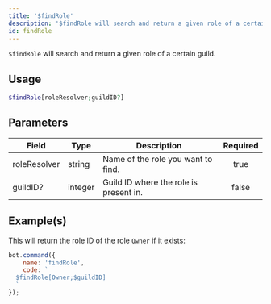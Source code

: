```yaml
---
title: '$findRole'
description: '$findRole will search and return a given role of a certain guild.'
id: findRole
---
```


`$findRole` will search and return a given role of a certain guild.

## Usage

```php
$findRole[roleResolver;guildID?]
```

## Parameters

| Field        | Type    | Description                            | Required |
| ------------ | ------- | -------------------------------------- |:--------:|
| roleResolver | string  | Name of the role you want to find.     |   true   |
| guildID?     | integer | Guild ID where the role is present in. |  false   |

## Example(s)

This will return the role ID of the role `Owner` if it exists:

```javascript
bot.command({
    name: 'findRole',
    code: `
  $findRole[Owner;$guildID]
  `
});
```
